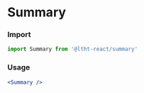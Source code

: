 
# Summary

<!-- STORY -->

### Import

```js
import Summary from '@ltht-react/summary'
```

### Usage

```jsx
<Summary />
```
  